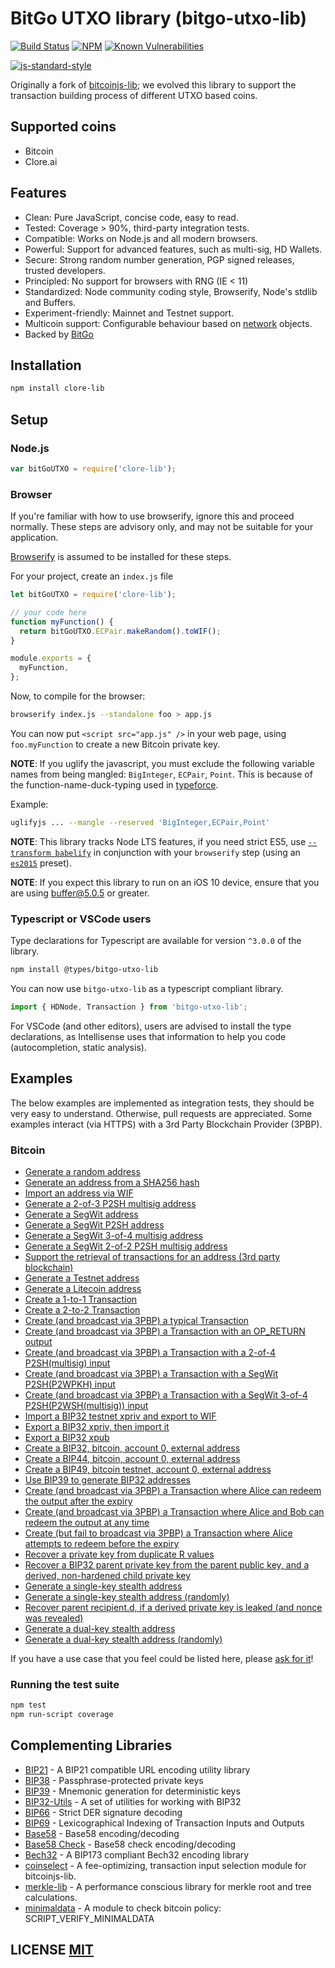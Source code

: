 # BitGo UTXO library (bitgo-utxo-lib)

[![Build Status](https://travis-ci.org/BitGo/bitgo-utxo-lib.png?branch=master)](https://travis-ci.org/BitGo/bitgo-utxo-lib)
[![NPM](https://img.shields.io/npm/v/bitgo-utxo-lib.svg)](https://www.npmjs.org/package/bitgo-utxo-lib)
[![Known Vulnerabilities](https://snyk.io/test/github/BitGo/bitgo-utxo-lib/badge.svg?targetFile=package.json)](https://snyk.io/test/github/BitGo/bitgo-utxo-lib?targetFile=package.json)

[![js-standard-style](https://cdn.rawgit.com/feross/standard/master/badge.svg)](https://github.com/feross/standard)

Originally a fork of [bitcoinjs-lib](https://github.com/BitGo/bitcoinjs-lib); we evolved this library to support the transaction building process of different UTXO based coins.

## Supported coins

- Bitcoin
- Clore.ai

## Features

- Clean: Pure JavaScript, concise code, easy to read.
- Tested: Coverage > 90%, third-party integration tests.
- Compatible: Works on Node.js and all modern browsers.
- Powerful: Support for advanced features, such as multi-sig, HD Wallets.
- Secure: Strong random number generation, PGP signed releases, trusted developers.
- Principled: No support for browsers with RNG (IE < 11)
- Standardized: Node community coding style, Browserify, Node's stdlib and Buffers.
- Experiment-friendly: Mainnet and Testnet support.
- Multicoin support: Configurable behaviour based on [network](https://github.com/corey-code/clore-lib/blob/master/src/networks.js) objects.
- Backed by [BitGo](https://www.bitgo.com/info/)

## Installation

```bash
npm install clore-lib
```

## Setup

### Node.js

```javascript
var bitGoUTXO = require('clore-lib');
```

### Browser

If you're familiar with how to use browserify, ignore this and proceed normally.
These steps are advisory only, and may not be suitable for your application.

[Browserify](https://github.com/substack/node-browserify) is assumed to be installed for these steps.

For your project, create an `index.js` file

```javascript
let bitGoUTXO = require('clore-lib');

// your code here
function myFunction() {
  return bitGoUTXO.ECPair.makeRandom().toWIF();
}

module.exports = {
  myFunction,
};
```

Now, to compile for the browser:

```bash
browserify index.js --standalone foo > app.js
```

You can now put `<script src="app.js" />` in your web page, using `foo.myFunction` to create a new Bitcoin private key.

**NOTE**: If you uglify the javascript, you must exclude the following variable names from being mangled: `BigInteger`, `ECPair`, `Point`.
This is because of the function-name-duck-typing used in [typeforce](https://github.com/dcousens/typeforce).

Example:

```bash
uglifyjs ... --mangle --reserved 'BigInteger,ECPair,Point'
```

**NOTE**: This library tracks Node LTS features, if you need strict ES5, use [`--transform babelify`](https://github.com/babel/babelify) in conjunction with your `browserify` step (using an [`es2015`](http://babeljs.io/docs/plugins/preset-es2015/) preset).

**NOTE**: If you expect this library to run on an iOS 10 device, ensure that you are using [buffer@5.0.5](https://github.com/feross/buffer/pull/155) or greater.

### Typescript or VSCode users

Type declarations for Typescript are available for version `^3.0.0` of the library.

```bash
npm install @types/bitgo-utxo-lib
```

You can now use `bitgo-utxo-lib` as a typescript compliant library.

```javascript
import { HDNode, Transaction } from 'bitgo-utxo-lib';
```

For VSCode (and other editors), users are advised to install the type declarations, as Intellisense uses that information to help you code (autocompletion, static analysis).

## Examples

The below examples are implemented as integration tests, they should be very easy to understand.
Otherwise, pull requests are appreciated.
Some examples interact (via HTTPS) with a 3rd Party Blockchain Provider (3PBP).

### Bitcoin

- [Generate a random address](https://github.com/corey-code/clore-lib/blob/master/test/integration/addresses.js#L12)
- [Generate an address from a SHA256 hash](https://github.com/corey-code/clore-lib/blob/master/test/integration/addresses.js#L19)
- [Import an address via WIF](https://github.com/corey-code/clore-lib/blob/master/test/integration/addresses.js#L29)
- [Generate a 2-of-3 P2SH multisig address](https://github.com/corey-code/clore-lib/blob/master/test/integration/addresses.js#L36)
- [Generate a SegWit address](https://github.com/corey-code/clore-lib/blob/master/test/integration/addresses.js#L50)
- [Generate a SegWit P2SH address](https://github.com/corey-code/clore-lib/blob/master/test/integration/addresses.js#L60)
- [Generate a SegWit 3-of-4 multisig address](https://github.com/corey-code/clore-lib/blob/master/test/integration/addresses.js#L71)
- [Generate a SegWit 2-of-2 P2SH multisig address](https://github.com/corey-code/clore-lib/blob/master/test/integration/addresses.js#L86)
- [Support the retrieval of transactions for an address (3rd party blockchain)](https://github.com/corey-code/clore-lib/blob/master/test/integration/addresses.js#L100)
- [Generate a Testnet address](https://github.com/corey-code/clore-lib/blob/master/test/integration/addresses.js#L121)
- [Generate a Litecoin address](https://github.com/corey-code/clore-lib/blob/master/test/integration/addresses.js#L131)
- [Create a 1-to-1 Transaction](https://github.com/corey-code/clore-lib/blob/master/test/integration/transactions.js#L14)
- [Create a 2-to-2 Transaction](https://github.com/corey-code/clore-lib/blob/master/test/integration/transactions.js#L28)
- [Create (and broadcast via 3PBP) a typical Transaction](https://github.com/corey-code/clore-lib/blob/master/test/integration/transactions.js#L46)
- [Create (and broadcast via 3PBP) a Transaction with an OP_RETURN output](https://github.com/corey-code/clore-lib/blob/master/test/integration/transactions.js#L88)
- [Create (and broadcast via 3PBP) a Transaction with a 2-of-4 P2SH(multisig) input](https://github.com/corey-code/clore-lib/blob/master/test/integration/transactions.js#L115)
- [Create (and broadcast via 3PBP) a Transaction with a SegWit P2SH(P2WPKH) input](https://github.com/corey-code/clore-lib/blob/master/test/integration/transactions.js#L151)
- [Create (and broadcast via 3PBP) a Transaction with a SegWit 3-of-4 P2SH(P2WSH(multisig)) input](https://github.com/corey-code/clore-lib/blob/master/test/integration/transactions.js#L183)
- [Import a BIP32 testnet xpriv and export to WIF](https://github.com/corey-code/clore-lib/blob/master/test/integration/bip32.js#L8)
- [Export a BIP32 xpriv, then import it](https://github.com/corey-code/clore-lib/blob/master/test/integration/bip32.js#L15)
- [Export a BIP32 xpub](https://github.com/corey-code/clore-lib/blob/master/test/integration/bip32.js#L26)
- [Create a BIP32, bitcoin, account 0, external address](https://github.com/corey-code/clore-lib/blob/master/test/integration/bip32.js#L35)
- [Create a BIP44, bitcoin, account 0, external address](https://github.com/corey-code/clore-lib/blob/master/test/integration/bip32.js#L50)
- [Create a BIP49, bitcoin testnet, account 0, external address](https://github.com/corey-code/clore-lib/blob/master/test/integration/bip32.js#L66)
- [Use BIP39 to generate BIP32 addresses](https://github.com/corey-code/clore-lib/blob/master/test/integration/bip32.js#L83)
- [Create (and broadcast via 3PBP) a Transaction where Alice can redeem the output after the expiry](https://github.com/corey-code/clore-lib/blob/master/test/integration/cltv.js#L37)
- [Create (and broadcast via 3PBP) a Transaction where Alice and Bob can redeem the output at any time](https://github.com/corey-code/clore-lib/blob/master/test/integration/cltv.js#L71)
- [Create (but fail to broadcast via 3PBP) a Transaction where Alice attempts to redeem before the expiry](https://github.com/corey-code/clore-lib/blob/master/test/integration/cltv.js#L104)
- [Recover a private key from duplicate R values](https://github.com/corey-code/clore-lib/blob/master/test/integration/crypto.js#L14)
- [Recover a BIP32 parent private key from the parent public key, and a derived, non-hardened child private key](https://github.com/corey-code/clore-lib/blob/master/test/integration/crypto.js#L115)
- [Generate a single-key stealth address](https://github.com/corey-code/clore-lib/blob/master/test/integration/stealth.js#L70:)
- [Generate a single-key stealth address (randomly)](https://github.com/corey-code/clore-lib/blob/master/test/integration/stealth.js#L89:)
- [Recover parent recipient.d, if a derived private key is leaked (and nonce was revealed)](https://github.com/corey-code/clore-lib/blob/master/test/integration/stealth.js#L105)
- [Generate a dual-key stealth address](https://github.com/corey-code/clore-lib/blob/master/test/integration/stealth.js#L122)
- [Generate a dual-key stealth address (randomly)](https://github.com/corey-code/clore-lib/blob/master/test/integration/stealth.js#L145)

If you have a use case that you feel could be listed here, please [ask for it](https://github.com/corey-code/clore-lib/issues/new)!

### Running the test suite

```bash
npm test
npm run-script coverage
```

## Complementing Libraries

- [BIP21](https://github.com/bitcoinjs/bip21) - A BIP21 compatible URL encoding utility library
- [BIP38](https://github.com/bitcoinjs/bip38) - Passphrase-protected private keys
- [BIP39](https://github.com/bitcoinjs/bip39) - Mnemonic generation for deterministic keys
- [BIP32-Utils](https://github.com/bitcoinjs/bip32-utils) - A set of utilities for working with BIP32
- [BIP66](https://github.com/bitcoinjs/bip66) - Strict DER signature decoding
- [BIP69](https://github.com/bitcoinjs/bip69) - Lexicographical Indexing of Transaction Inputs and Outputs
- [Base58](https://github.com/cryptocoinjs/bs58) - Base58 encoding/decoding
- [Base58 Check](https://github.com/bitcoinjs/bs58check) - Base58 check encoding/decoding
- [Bech32](https://github.com/bitcoinjs/bech32) - A BIP173 compliant Bech32 encoding library
- [coinselect](https://github.com/bitcoinjs/coinselect) - A fee-optimizing, transaction input selection module for bitcoinjs-lib.
- [merkle-lib](https://github.com/bitcoinjs/merkle-lib) - A performance conscious library for merkle root and tree calculations.
- [minimaldata](https://github.com/bitcoinjs/minimaldata) - A module to check bitcoin policy: SCRIPT_VERIFY_MINIMALDATA

## LICENSE [MIT](LICENSE)
